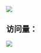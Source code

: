 <!---
CGQAQ/CGQAQ is a ✨ special ✨ repository because its `README.md` (this file) appears on your GitHub profile.
You can click the Preview link to take a look at your changes.
--->

<img src="content.svg?1">


## 访问量： 
![](https://profile-counter.glitch.me/cgqaq/count.svg)
